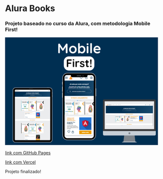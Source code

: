 # Alura Books
### Projeto baseado no curso da Alura, com metodologia Mobile First!

![Imagem ilustrativa do projeto](img/propaganda.png)

[link com GitHub Pages](https://jeiversonchristian.github.io/alura_books/)

[link com Vercel](https://alura-books-blush-six.vercel.app/)

Projeto finalizado!